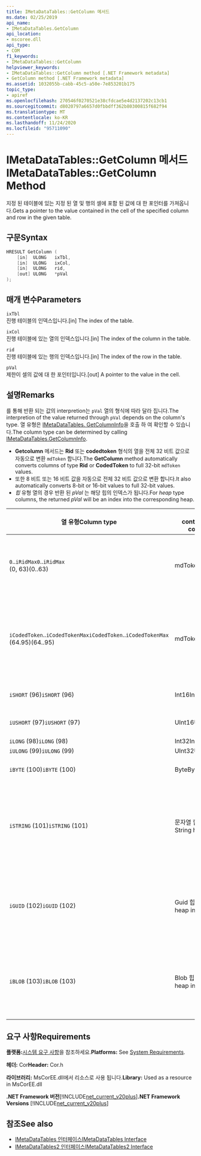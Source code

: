 ```yaml
---
title: IMetaDataTables::GetColumn 메서드
ms.date: 02/25/2019
api_name:
- IMetaDataTables.GetColumn
api_location:
- mscoree.dll
api_type:
- COM
f1_keywords:
- IMetaDataTables::GetColumn
helpviewer_keywords:
- IMetaDataTables::GetColumn method [.NET Framework metadata]
- GetColumn method [.NET Framework metadata]
ms.assetid: 1032055b-cabb-45c5-a50e-7e853201b175
topic_type:
- apiref
ms.openlocfilehash: 270546f0270521e38cfdcae5e4d2137202c13cb1
ms.sourcegitcommit: d8020797a6657d0fbbdff362b80300815f682f94
ms.translationtype: MT
ms.contentlocale: ko-KR
ms.lasthandoff: 11/24/2020
ms.locfileid: "95711090"
---
```

# <a name="imetadatatablesgetcolumn-method"></a><span data-ttu-id="e645d-102">IMetaDataTables::GetColumn 메서드</span><span class="sxs-lookup"><span data-stu-id="e645d-102">IMetaDataTables::GetColumn Method</span></span>

<span data-ttu-id="e645d-103">지정 된 테이블에 있는 지정 된 열 및 행의 셀에 포함 된 값에 대 한 포인터를 가져옵니다.</span><span class="sxs-lookup"><span data-stu-id="e645d-103">Gets a pointer to the value contained in the cell of the specified column and row in the given table.</span></span>  
  
## <a name="syntax"></a><span data-ttu-id="e645d-104">구문</span><span class="sxs-lookup"><span data-stu-id="e645d-104">Syntax</span></span>  
  
```cpp  
HRESULT GetColumn (
    [in]  ULONG   ixTbl,  
    [in]  ULONG   ixCol,  
    [in]  ULONG   rid,  
    [out] ULONG   *pVal  
);  
```  
  
## <a name="parameters"></a><span data-ttu-id="e645d-105">매개 변수</span><span class="sxs-lookup"><span data-stu-id="e645d-105">Parameters</span></span>

 `ixTbl`  
 <span data-ttu-id="e645d-106">진행 테이블의 인덱스입니다.</span><span class="sxs-lookup"><span data-stu-id="e645d-106">[in] The index of the table.</span></span>  
  
 `ixCol`  
 <span data-ttu-id="e645d-107">진행 테이블에 있는 열의 인덱스입니다.</span><span class="sxs-lookup"><span data-stu-id="e645d-107">[in] The index of the column in the table.</span></span>  
  
 `rid`  
 <span data-ttu-id="e645d-108">진행 테이블에 있는 행의 인덱스입니다.</span><span class="sxs-lookup"><span data-stu-id="e645d-108">[in] The index of the row in the table.</span></span>  
  
 `pVal`  
 <span data-ttu-id="e645d-109">제한이 셀의 값에 대 한 포인터입니다.</span><span class="sxs-lookup"><span data-stu-id="e645d-109">[out] A pointer to the value in the cell.</span></span>  

## <a name="remarks"></a><span data-ttu-id="e645d-110">설명</span><span class="sxs-lookup"><span data-stu-id="e645d-110">Remarks</span></span>

<span data-ttu-id="e645d-111">를 통해 반환 되는 값의 interpretion는 `pVal` 열의 형식에 따라 달라 집니다.</span><span class="sxs-lookup"><span data-stu-id="e645d-111">The interpretion of the value returned through `pVal` depends on the column's type.</span></span> <span data-ttu-id="e645d-112">열 유형은 [IMetaDataTables. GetColumnInfo](imetadatatables-getcolumninfo-method.md)을 호출 하 여 확인할 수 있습니다.</span><span class="sxs-lookup"><span data-stu-id="e645d-112">The column type can be determined by calling [IMetaDataTables.GetColumnInfo](imetadatatables-getcolumninfo-method.md).</span></span>

- <span data-ttu-id="e645d-113">**Getcolumn** 메서드는 **Rid** 또는 **codedtoken** 형식의 열을 전체 32 비트 값으로 자동으로 변환 `mdToken` 합니다.</span><span class="sxs-lookup"><span data-stu-id="e645d-113">The **GetColumn** method automatically converts columns of type **Rid** or **CodedToken** to full 32-bit `mdToken` values.</span></span>
- <span data-ttu-id="e645d-114">또한 8 비트 또는 16 비트 값을 자동으로 전체 32 비트 값으로 변환 합니다.</span><span class="sxs-lookup"><span data-stu-id="e645d-114">It also automatically converts 8-bit or 16-bit values to full 32-bit values.</span></span>
- <span data-ttu-id="e645d-115">*힙* 유형 열의 경우 반환 된 *pVal* 는 해당 힙의 인덱스가 됩니다.</span><span class="sxs-lookup"><span data-stu-id="e645d-115">For *heap* type columns, the returned *pVal* will be an index into the corresponding heap.</span></span>

| <span data-ttu-id="e645d-116">열 유형</span><span class="sxs-lookup"><span data-stu-id="e645d-116">Column type</span></span>              | <span data-ttu-id="e645d-117">pVal contains</span><span class="sxs-lookup"><span data-stu-id="e645d-117">pVal contains</span></span> | <span data-ttu-id="e645d-118">의견</span><span class="sxs-lookup"><span data-stu-id="e645d-118">Comment</span></span>                          |
|--------------------------|---------------|-----------------------------------|
| <span data-ttu-id="e645d-119">`0`..`iRidMax`</span><span class="sxs-lookup"><span data-stu-id="e645d-119">`0`..`iRidMax`</span></span><br><span data-ttu-id="e645d-120">(0, 63)</span><span class="sxs-lookup"><span data-stu-id="e645d-120">(0..63)</span></span>  | <span data-ttu-id="e645d-121">mdToken</span><span class="sxs-lookup"><span data-stu-id="e645d-121">mdToken</span></span>     | <span data-ttu-id="e645d-122">*pVal* 에는 전체 토큰이 포함 됩니다.</span><span class="sxs-lookup"><span data-stu-id="e645d-122">*pVal* will contain a full Token.</span></span> <span data-ttu-id="e645d-123">함수는 Rid를 전체 토큰으로 자동으로 변환 합니다.</span><span class="sxs-lookup"><span data-stu-id="e645d-123">The function automatically converts the Rid into a full token.</span></span> |
| <span data-ttu-id="e645d-124">`iCodedToken`..`iCodedTokenMax`</span><span class="sxs-lookup"><span data-stu-id="e645d-124">`iCodedToken`..`iCodedTokenMax`</span></span><br><span data-ttu-id="e645d-125">(64.95)</span><span class="sxs-lookup"><span data-stu-id="e645d-125">(64..95)</span></span> | <span data-ttu-id="e645d-126">mdToken</span><span class="sxs-lookup"><span data-stu-id="e645d-126">mdToken</span></span> | <span data-ttu-id="e645d-127">반환 될 때 *pVal* 는 전체 토큰을 포함 합니다.</span><span class="sxs-lookup"><span data-stu-id="e645d-127">Upon return, *pVal* will contain a full Token.</span></span> <span data-ttu-id="e645d-128">함수는 CodedToken의 압축을 자동으로 전체 토큰으로 만듭니다.</span><span class="sxs-lookup"><span data-stu-id="e645d-128">The function automatically decompresses the CodedToken into a full token.</span></span> |
| <span data-ttu-id="e645d-129">`iSHORT` (96)</span><span class="sxs-lookup"><span data-stu-id="e645d-129">`iSHORT` (96)</span></span>            | <span data-ttu-id="e645d-130">Int16</span><span class="sxs-lookup"><span data-stu-id="e645d-130">Int16</span></span>         | <span data-ttu-id="e645d-131">자동으로 32 비트에 자동으로 서명 합니다.</span><span class="sxs-lookup"><span data-stu-id="e645d-131">Automatically sign-extended to 32-bit.</span></span>  |
| <span data-ttu-id="e645d-132">`iUSHORT` (97)</span><span class="sxs-lookup"><span data-stu-id="e645d-132">`iUSHORT` (97)</span></span>           | <span data-ttu-id="e645d-133">UInt16</span><span class="sxs-lookup"><span data-stu-id="e645d-133">UInt16</span></span>        | <span data-ttu-id="e645d-134">자동으로 32 비트에 자동으로 서명 합니다.</span><span class="sxs-lookup"><span data-stu-id="e645d-134">Automatically sign-extended to 32-bit.</span></span>  |
| <span data-ttu-id="e645d-135">`iLONG` (98)</span><span class="sxs-lookup"><span data-stu-id="e645d-135">`iLONG` (98)</span></span>             | <span data-ttu-id="e645d-136">Int32</span><span class="sxs-lookup"><span data-stu-id="e645d-136">Int32</span></span>         |                                        |
| <span data-ttu-id="e645d-137">`iULONG` (99)</span><span class="sxs-lookup"><span data-stu-id="e645d-137">`iULONG` (99)</span></span>            | <span data-ttu-id="e645d-138">UInt32</span><span class="sxs-lookup"><span data-stu-id="e645d-138">UInt32</span></span>        |                                        |
| <span data-ttu-id="e645d-139">`iBYTE` (100)</span><span class="sxs-lookup"><span data-stu-id="e645d-139">`iBYTE` (100)</span></span>            | <span data-ttu-id="e645d-140">Byte</span><span class="sxs-lookup"><span data-stu-id="e645d-140">Byte</span></span>          | <span data-ttu-id="e645d-141">자동으로 32 비트에 자동으로 서명 합니다.</span><span class="sxs-lookup"><span data-stu-id="e645d-141">Automatically sign-extended to 32-bit.</span></span>  |
| <span data-ttu-id="e645d-142">`iSTRING` (101)</span><span class="sxs-lookup"><span data-stu-id="e645d-142">`iSTRING` (101)</span></span>          | <span data-ttu-id="e645d-143">문자열 힙 인덱스</span><span class="sxs-lookup"><span data-stu-id="e645d-143">String heap index</span></span> | <span data-ttu-id="e645d-144">*pVal* 은 문자열 힙에 대 한 인덱스입니다.</span><span class="sxs-lookup"><span data-stu-id="e645d-144">*pVal* is an index into the String heap.</span></span> <span data-ttu-id="e645d-145">[IMetadataTables:: GetString](imetadatatables-getstring-method.md) 를 사용 하 여 실제 열 문자열 값을 가져옵니다.</span><span class="sxs-lookup"><span data-stu-id="e645d-145">Use [IMetadataTables::GetString](imetadatatables-getstring-method.md) to get the actual column String value.</span></span> |
| <span data-ttu-id="e645d-146">`iGUID` (102)</span><span class="sxs-lookup"><span data-stu-id="e645d-146">`iGUID` (102)</span></span>            | <span data-ttu-id="e645d-147">Guid 힙 인덱스</span><span class="sxs-lookup"><span data-stu-id="e645d-147">Guid heap index</span></span> | <span data-ttu-id="e645d-148">*pVal* 는 Guid 힙의 인덱스입니다.</span><span class="sxs-lookup"><span data-stu-id="e645d-148">*pVal* is an index into the Guid heap.</span></span> <span data-ttu-id="e645d-149">[IMetadataTables:: GetGuid](imetadatatables-getguid-method.md) 를 사용 하 여 실제 열 Guid 값을 가져옵니다.</span><span class="sxs-lookup"><span data-stu-id="e645d-149">Use [IMetadataTables::GetGuid](imetadatatables-getguid-method.md) to get the actual column Guid value.</span></span> |
| <span data-ttu-id="e645d-150">`iBLOB` (103)</span><span class="sxs-lookup"><span data-stu-id="e645d-150">`iBLOB` (103)</span></span>            | <span data-ttu-id="e645d-151">Blob 힙 인덱스</span><span class="sxs-lookup"><span data-stu-id="e645d-151">Blob heap index</span></span> | <span data-ttu-id="e645d-152">*pVal* 는 Blob 힙에 대 한 인덱스입니다.</span><span class="sxs-lookup"><span data-stu-id="e645d-152">*pVal* is an index into the Blob heap.</span></span> <span data-ttu-id="e645d-153">[IMetadataTables:: GetBlob](imetadatatables-getblob-method.md) 을 사용 하 여 실제 열 Blob 값을 가져옵니다.</span><span class="sxs-lookup"><span data-stu-id="e645d-153">Use [IMetadataTables::GetBlob](imetadatatables-getblob-method.md) to get the actual column Blob value.</span></span> |
  
## <a name="requirements"></a><span data-ttu-id="e645d-154">요구 사항</span><span class="sxs-lookup"><span data-stu-id="e645d-154">Requirements</span></span>  

 <span data-ttu-id="e645d-155">**플랫폼:**[시스템 요구 사항](../../get-started/system-requirements.md)을 참조하세요.</span><span class="sxs-lookup"><span data-stu-id="e645d-155">**Platforms:** See [System Requirements](../../get-started/system-requirements.md).</span></span>  
  
 <span data-ttu-id="e645d-156">**헤더:** Cor</span><span class="sxs-lookup"><span data-stu-id="e645d-156">**Header:** Cor.h</span></span>  
  
 <span data-ttu-id="e645d-157">**라이브러리:** MsCorEE.dll에서 리소스로 사용 됩니다.</span><span class="sxs-lookup"><span data-stu-id="e645d-157">**Library:** Used as a resource in MsCorEE.dll</span></span>  
  
 <span data-ttu-id="e645d-158">**.NET Framework 버전**[!INCLUDE[net_current_v20plus](../../../../includes/net-current-v20plus-md.md)]</span><span class="sxs-lookup"><span data-stu-id="e645d-158">**.NET Framework Versions** [!INCLUDE[net_current_v20plus](../../../../includes/net-current-v20plus-md.md)]</span></span>  
  
## <a name="see-also"></a><span data-ttu-id="e645d-159">참조</span><span class="sxs-lookup"><span data-stu-id="e645d-159">See also</span></span>

- [<span data-ttu-id="e645d-160">IMetaDataTables 인터페이스</span><span class="sxs-lookup"><span data-stu-id="e645d-160">IMetaDataTables Interface</span></span>](imetadatatables-interface.md)
- [<span data-ttu-id="e645d-161">IMetaDataTables2 인터페이스</span><span class="sxs-lookup"><span data-stu-id="e645d-161">IMetaDataTables2 Interface</span></span>](imetadatatables2-interface.md)
